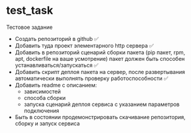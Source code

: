 # test_task

Тестовое задание

- Создать репозиторий в github ✅
- Добавить туда проект элементарного http сервера ✅
- Добавить в репозиторий сценарий сборки пакета (pip пакет, rpm, apt, dockerfile на ваше усмотрение) пакет должен быть способен устанавливаться/запускаться ✅
- Добавить скрипт деплоя пакета на сервер, после развертывания автоматически выполнять проверку работоспособности ✅
- Добавить readme с описанием:
    - зависимостей
    - способа сборки
    - запуска сценарий деплоя сервиса с указанием параметров подключения
- Быть в состоянии продемонстрировать скачивание репозитория, сборку и запуск сервиса
